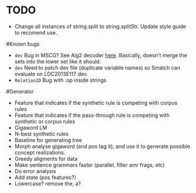 TODO
====

 - Change all instances of string.split to string.splitStr.  Update style guide to recomend use.

#Known bugs

 - `dev` Bug in MSCG? See Alg2 decoder [here](https://github.com/jflanigan/jamr-internal/blob/10360b0ca055087605375e3c450471c1d273780f/src/GraphDecoder/Alg2.scala#L116).  Basically, doesn't merge the sets into the lower set like it should.
 - `dev` Need to patch dev file (duplicate variable names) so Smatch can evaluate on LDC2013E117 dev.
 - `RelationID` Bug with :op inside strings

#Generator

 - Feature that indicates if the synthetic rule is competing with corpus rules
 - Feature that indicates if the pass-through rule is competing with synthetic or corpus rules
 - Gigaword LM
 - N-best synthetic rules
 - Baseline for generating tree
 - Morph analyse gigaword (and pos tag it), and use it to generate possible concept realizations.
 - Greedy aligments for data
 - Make sentence grammars faster (parallel, filter amr frags, etc)
 - Do error analysis
 - Add state (pos features?)
 - Lowercase? remove the, a?

